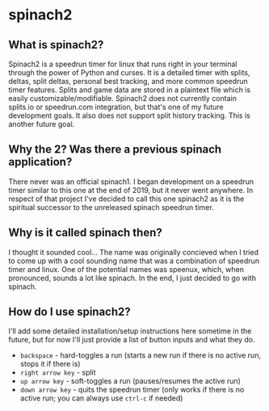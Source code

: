# spinach2
## What is spinach2?
Spinach2 is a speedrun timer for linux that runs right in your terminal through the power of Python and curses. It is a detailed timer with splits, deltas, split deltas, personal best tracking, and more common speedrun timer features. Splits and game data are stored in a plaintext file which is easily customizable/modifiable. Spinach2 does not currently contain splits.io or speedrun.com integration, but that's one of my future development goals. It also does not support split history tracking. This is another future goal.

## Why the 2? Was there a previous spinach application?
There never was an official spinach1. I began development on a speedrun timer similar to this one at the end of 2019, but it never went anywhere. In respect of that project I've decided to call this one spinach2 as it is the spiritual successor to the unreleased spinach speedrun timer.

## Why is it called spinach then?
I thought it sounded cool... The name was originally concieved when I tried to come up with a cool sounding name that was a combination of speedrun timer and linux. One of the potential names was speenux, which, when pronounced, sounds a lot like spinach. In the end, I just decided to go with spinach.

## How do I use spinach2?
I'll add some detailed installation/setup instructions here sometime in the future, but for now I'll just provide a list of button inputs and what they do.

- `backspace` - hard-toggles a run (starts a new run if there is no active run, stops it if there is)
- `right arrow key` - split
- `up arrow key` - soft-toggles a run (pauses/resumes the active run)
- `down arrow key` - quits the speedrun timer (only works if there is no active run; you can always use `ctrl-c` if needed)